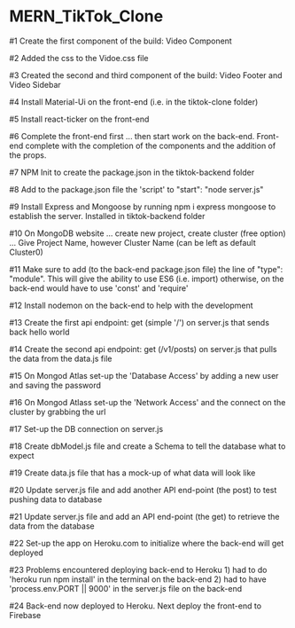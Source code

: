 # MERN_TikTok_Clone


#1 Create the first component of the build: Video Component

#2 Added the css to the Vidoe.css file

#3 Created the second and third component of the build: Video Footer and Video Sidebar

#4 Install Material-Ui on the front-end (i.e. in the tiktok-clone folder)

#5 Install react-ticker on the front-end

#6 Complete the front-end first ... then start work on the back-end. Front-end complete with the completion of the components and the addition of the props.

#7 NPM Init to create the package.json in the tiktok-backend folder

#8 Add to the package.json file the 'script' to "start": "node server.js"

#9 Install Express and Mongoose by running npm i express mongoose to establish the server. Installed in tiktok-backend folder

#10 On MongoDB website ... create new project, create cluster (free option) ... Give Project Name, however Cluster Name (can be left as default Cluster0)

#11 Make sure to add (to the back-end package.json file) the line of "type": "module". This will give the ability to use ES6 (i.e. import) otherwise, on the back-end would have to use 'const' and 'require'

#12 Install nodemon on the back-end to help with the development

#13 Create the first api endpoint: get (simple '/') on server.js that sends back hello world

#14 Create the second api endpoint: get (/v1/posts) on server.js that pulls the data from the data.js file

#15 On Mongod Atlas set-up the 'Database Access' by adding a new user and saving the password

#16 On Mongod Atlass set-up the 'Network Access' and the connect on the cluster by grabbing the url

#17 Set-up the DB connection on server.js

#18 Create dbModel.js file and create a Schema to tell the database what to expect

#19 Create data.js file that has a mock-up of what data will look like

#20 Update server.js file and add another API end-point (the post) to test pushing data to database

#21 Update server.js file and add an API end-point (the get) to retrieve the data from the database

#22 Set-up the app on Heroku.com to initialize where the back-end will get deployed

#23 Problems encountered deploying back-end to Heroku
    1) had to do 'heroku run npm install' in the terminal on the back-end
    2) had to have 'process.env.PORT || 9000' in the server.js file on the back-end

#24 Back-end now deployed to Heroku. Next deploy the front-end to Firebase
